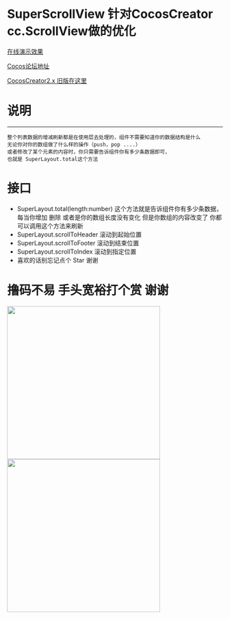 
# SuperScrollView 针对CocosCreator cc.ScrollView做的优化 

[在线演示效果](https://icipiqkm.github.io/super-scrollview/)

[Cocos论坛地址](https://forum.cocos.org/t/topic/118518)

[CocosCreator2.x 旧版在这里](https://github.com/icipiqkm/UISuperScrollview)
# 说明
---
    整个列表数据的增减刷新都是在使用层去处理的，组件不需要知道你的数据结构是什么
    无论你对你的数组做了什么样的操作（push，pop ....）
    或者修改了某个元素的内容时，你只需要告诉组件你有多少条数据即可，
    也就是 SuperLayout.total这个方法

# 接口
* SuperLayout.total(length:number) 这个方法就是告诉组件你有多少条数据，每当你增加 删除 或者是你的数组长度没有变化 但是你数组的内容改变了 你都可以调用这个方法来刷新
* SuperLayout.scrollToHeader 滚动到起始位置
* SuperLayout.scrollToFooter 滚动到结束位置
* SuperLayout.scrollToIndex  滚动到指定位置
* 喜欢的话别忘记点个 Star 谢谢

# 撸码不易 手头宽裕打个赏 谢谢

<img src="https://icipiqkm.github.io/image/photo_2021-08-02_00-42-34.jpg" width="357">
<img src="https://icipiqkm.github.io/image/photo_2021-08-02_00-43-03.jpg" width="357">
